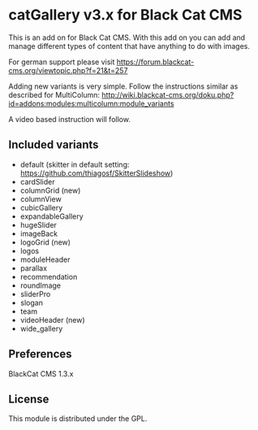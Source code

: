# catGallery v3.x for Black Cat CMS

This is an add on for Black Cat CMS.
With this add on you can add and manage different types of content that have anything to do with images.

For german support please visit https://forum.blackcat-cms.org/viewtopic.php?f=21&t=257

Adding new variants is very simple. Follow the instructions similar as described for MultiColumn:
http://wiki.blackcat-cms.org/doku.php?id=addons:modules:multicolumn:module_variants

A video based instruction will follow.

## Included variants

- default (skitter in default setting: https://github.com/thiagosf/SkitterSlideshow)
- cardSlider
- columnGrid (new)
- columnView
- cubicGallery
- expandableGallery
- hugeSlider
- imageBack
- logoGrid (new)
- logos
- moduleHeader
- parallax
- recommendation
- roundImage
- sliderPro
- slogan
- team
- videoHeader (new)
- wide_gallery

## Preferences

BlackCat CMS 1.3.x

## License

This module is distributed under the GPL.
